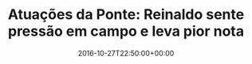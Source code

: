 ---
layout: post
title: "Atuações da Ponte: Reinaldo sente pressão em campo e leva pior nota"
date: 2016-10-27T22:50:00+00:00
external_link: "http://globoesporte.globo.com/sp/campinas-e-regiao/futebol/times/ponte-preta/noticia/2016/10/atuacoes-da-ponte-reinaldo-sente-pressao-em-campo-e-leva-pior-nota.html"
categories: news globo.com
---